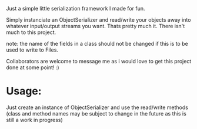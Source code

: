 Just a simple little serialization framework I made for fun.

Simply instanciate an ObjectSerializer and read/write your objects away into whatever input/output streams you want.
Thats pretty much it. There isn't much to this project.

note: the name of the fields in a class should not be changed
if this is to be used to write to Files.

Collaborators are welcome to message me as i would love to get this project done at some point! :)

# Usage:

Just create an instance of ObjectSerializer and use the read/write methods
(class and method names may be subject to change in the future as this is still a work in progress)
